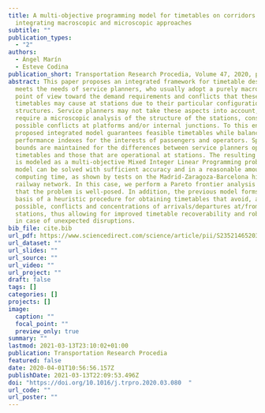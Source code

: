 ```yaml
---
title: A multi-objective programming model for timetables on corridors
  integrating macroscopic and microscopic approaches
subtitle: ""
publication_types:
  - "2"
authors:
  - Ángel Marín
  - Esteve Codina
publication_short: Transportation Research Procedia, Volume 47, 2020, pages 67-74
abstract: This paper proposes an integrated framework for timetable design that
  meets the needs of service planners, who usually adopt a purely macroscopic
  point of view toward the demand requirements and conflicts that these
  timetables may cause at stations due to their particular configurations and
  structures. Service planners may not take these aspects into account, which
  require a microscopic analysis of the structure of the stations, considering
  possible conflicts at platforms and/or internal junctions. To this end, the
  proposed integrated model guarantees feasible timetables while balancing
  performance indexes for the interests of passengers and operators. Specified
  bounds are maintained for the differences between service planners optimal
  timetables and those that are operational at stations. The resulting problem
  is modeled as a multi-objective Mixed Integer Linear Programming problem. The
  model can be solved with sufficient accuracy and in a reasonable amount of
  computing time, as shown by tests on the Madrid-Zaragoza-Barcelona high speed
  railway network. In this case, we perform a Pareto frontier analysis and find
  that the problem is well-posed. In addition, the previous model forms the
  basis of a heuristic procedure for obtaining timetables that avoid, as much as
  possible, conflicts and concentrations of arrivals/departures at/from
  stations, thus allowing for improved timetable recoverability and robustness
  in case of unexpected disruptions.
bib_file: cite.bib
url_pdf: https://www.sciencedirect.com/science/article/pii/S2352146520302726?via%3Dihub
url_dataset: ""
url_slides: ""
url_source: ""
url_video: ""
url_project: ""
draft: false
tags: []
categories: []
projects: []
image:
  caption: ""
  focal_point: ""
  preview_only: true
summary: ""
lastmod: 2021-03-13T23:10:02+01:00
publication: Transportation Research Procedia
featured: false
date: 2020-04-01T10:56:56.157Z
publishDate: 2021-03-13T22:09:53.496Z
doi: "https://doi.org/10.1016/j.trpro.2020.03.080  "
url_code: ""
url_poster: ""
---
```

